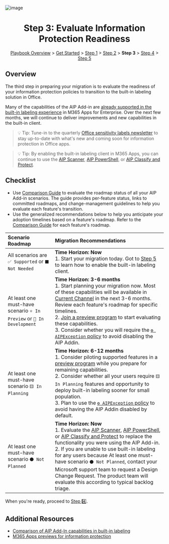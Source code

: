 
![image](https://user-images.githubusercontent.com/43501191/195164735-920ec45a-cd2c-41a1-9d22-6a557ca9ddc3.png)

<h1 align="center">Step 3: Evaluate Information Protection Readiness</h1>

<p align="center">
<a href="https://aka.ms/AIP2MIP/HowTo/GetStarted">Playbook Overview</a> > <a href="../GetStarted">Get Started</a> > <a href="../AIP2MIPStep1">Step 1</a> > <a href="../AIP2MIPStep2">Step 2</a>  > <b>Step 3</b>  > <a href="../AIP2MIPStep4">Step 4</a> > <a href="../AIP2MIPStep5">Step 5</a>
</p>



## Overview
The third step in preparing your migration is to evaluate the readiness of your information protection policies to transition to the built-in labeling solution in Office.

Many of the capabilities of the AIP Add-in are [already supported in the built-in labeling experience](https://learn.microsoft.com/en-us/microsoft-365/compliance/sensitivity-labels-aip?view=o365-worldwide#feature-parity-for-built-in-labeling-and-the-aip-add-in-for-office-apps) in M365 Apps for Enterprise. Over the next few months, we will continue to deliver improvements and new capabilities in the built-in client. 

> 💡 Tip: Tune-in to the quarterly [Office sensitivity labels newsletter](https://aka.ms/AIP2MIP/Newsletter) to stay up-to-date with what's new and coming soon for information protection in Office apps.

> 💡 Tip: By enabling the built-in labeling client in M365 Apps, you can continue to use the [AIP Scanner](https://learn.microsoft.com/en-us/azure/information-protection/deploy-aip-scanner), [AIP PowerShell](https://learn.microsoft.com/en-us/azure/information-protection/rms-client/clientv2-admin-guide-powershell), or [AIP Classify and Protect](https://learn.microsoft.com/en-us/azure/information-protection/rms-client/clientv2-classify-protect#use-the-file-explorer-to-classify-and-protect-files).

## Checklist

- Use [Comparison Guide](CompareAIP2MIP.md) to evaluate the roadmap status of all your AIP Add-in scenarios. The guide provides per-feature status, links to committed roadmaps, and change-management guidelines to help you evaluate each feature's transition.
- Use the generalized recommendations below to help you anticipate your adoption timelines based on a feature's roadmap. Refer to the [Comparison Guide](CompareAIP2MIP.md) for each feature's roadmap.

| Scenario Roadmap | Migration Recommendations |
| :--- | :--- |
| All scenarios are `✅ Supported` or `⬛ Not Needed` | **Time Horizon: Now**<br>1. Start your migration today. Got to [Step 5](AIP2MIPStep5.md) to learn how to enable the built-in labeling client. |
| At least one must-have scenario `⭐ In Preview` or `🔷 In Development` | **Time Horizon: 3-6 months**<br>1. Start planning your migration now. Most of these capabilities will be available in [Current Channel](https://learn.microsoft.com/en-us/deployoffice/overview-update-channels#current-channel-overview) in the next 3-6 months. Review each feature's roadmap for specific timelines.<br>2. [Join a preview program](PreviewAIP2MIP.md) to start evaluating these capabilities.<br>3. Consider whether you will require the [`⚙️ AIPException` policy](AIPException.md) to avoid disabling the AIP Addin. |
| At least one must-have scenario `🟨 In Planning`| **Time Horizon: 6-12 months**<br>1. Consider piloting supported features in a [preview program](PreviewAIP2MIP.md) while you prepare for remaining capabilities.<br>2. Consider whether all your users require `🟨 In Planning` features and opportunity to deploy built-in labeling sooner for small population.<br>3. Plan to use the [`⚙️ AIPException` policy](AIPException.md) to avoid having the AIP Addin disabled by default. |
| At least one must-have scenario `⚫ Not Planned` | **Time Horizon: Now**<br>1. Evaluate the [AIP Scanner](https://learn.microsoft.com/en-us/azure/information-protection/deploy-aip-scanner), [AIP PowerShell](https://learn.microsoft.com/en-us/azure/information-protection/rms-client/clientv2-admin-guide-powershell), or [AIP Classify and Protect](https://learn.microsoft.com/en-us/azure/information-protection/rms-client/clientv2-classify-protect#use-the-file-explorer-to-classify-and-protect-files) to replace the functionality you were using the AIP Add-in. <br> 2. If you are unable to use built-in labeling for any users because At least one must-have scenario `⚫ Not Planned`, contact your Microsoft support team to request a Design Change Request. The product team will evaluate this according to typical backlog triage. |

When you're ready, proceed to [Step 4️⃣](AIP2MIPStep4.md).

## Additional Resources
- [Comparison of AIP Add-In capabilities in built-in labeling](CompareAIP2MIP.md)
- [M365 Apps previews for information protection](PreviewAIP2MIP.md)
